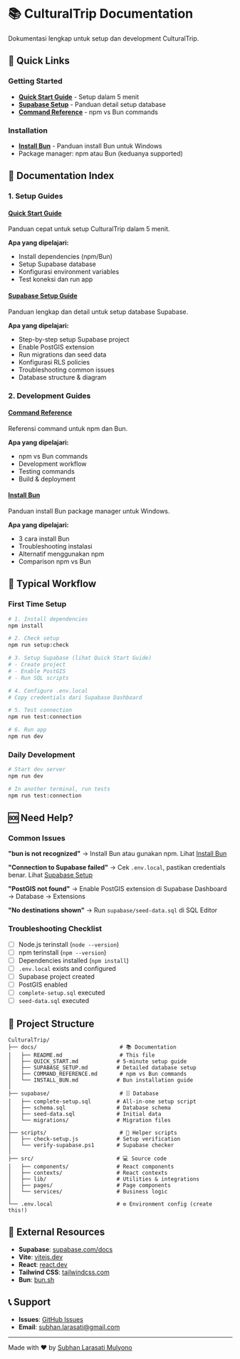 # 📚 CulturalTrip Documentation

Dokumentasi lengkap untuk setup dan development CulturalTrip.

## 🚀 Quick Links

### Getting Started
- **[Quick Start Guide](./QUICK_START.md)** - Setup dalam 5 menit
- **[Supabase Setup](./SUPABASE_SETUP.md)** - Panduan detail setup database
- **[Command Reference](./COMMAND_REFERENCE.md)** - npm vs Bun commands

### Installation
- **[Install Bun](./INSTALL_BUN.md)** - Panduan install Bun untuk Windows
- Package manager: npm atau Bun (keduanya supported)

## 📖 Documentation Index

### 1. Setup Guides

#### [Quick Start Guide](./QUICK_START.md)
Panduan cepat untuk setup CulturalTrip dalam 5 menit.

**Apa yang dipelajari:**
- Install dependencies (npm/Bun)
- Setup Supabase database
- Konfigurasi environment variables
- Test koneksi dan run app

#### [Supabase Setup Guide](./SUPABASE_SETUP.md)
Panduan lengkap dan detail untuk setup database Supabase.

**Apa yang dipelajari:**
- Step-by-step setup Supabase project
- Enable PostGIS extension
- Run migrations dan seed data
- Konfigurasi RLS policies
- Troubleshooting common issues
- Database structure & diagram

### 2. Development Guides

#### [Command Reference](./COMMAND_REFERENCE.md)
Referensi command untuk npm dan Bun.

**Apa yang dipelajari:**
- npm vs Bun commands
- Development workflow
- Testing commands
- Build & deployment

#### [Install Bun](./INSTALL_BUN.md)
Panduan install Bun package manager untuk Windows.

**Apa yang dipelajari:**
- 3 cara install Bun
- Troubleshooting instalasi
- Alternatif menggunakan npm
- Comparison npm vs Bun

## 🎯 Typical Workflow

### First Time Setup

```bash
# 1. Install dependencies
npm install

# 2. Check setup
npm run setup:check

# 3. Setup Supabase (lihat Quick Start Guide)
# - Create project
# - Enable PostGIS
# - Run SQL scripts

# 4. Configure .env.local
# Copy credentials dari Supabase Dashboard

# 5. Test connection
npm run test:connection

# 6. Run app
npm run dev
```

### Daily Development

```bash
# Start dev server
npm run dev

# In another terminal, run tests
npm run test:connection
```

## 🆘 Need Help?

### Common Issues

**"bun is not recognized"**
→ Install Bun atau gunakan npm. Lihat [Install Bun](./INSTALL_BUN.md)

**"Connection to Supabase failed"**
→ Cek `.env.local`, pastikan credentials benar. Lihat [Supabase Setup](./SUPABASE_SETUP.md)

**"PostGIS not found"**
→ Enable PostGIS extension di Supabase Dashboard → Database → Extensions

**"No destinations shown"**
→ Run `supabase/seed-data.sql` di SQL Editor

### Troubleshooting Checklist

- [ ] Node.js terinstall (`node --version`)
- [ ] npm terinstall (`npm --version`)
- [ ] Dependencies installed (`npm install`)
- [ ] `.env.local` exists and configured
- [ ] Supabase project created
- [ ] PostGIS enabled
- [ ] `complete-setup.sql` executed
- [ ] `seed-data.sql` executed

## 📂 Project Structure

```
CulturalTrip/
├── docs/                          # 📚 Documentation
│   ├── README.md                  # This file
│   ├── QUICK_START.md            # 5-minute setup guide
│   ├── SUPABASE_SETUP.md         # Detailed database setup
│   ├── COMMAND_REFERENCE.md       # npm vs Bun commands
│   └── INSTALL_BUN.md            # Bun installation guide
│
├── supabase/                      # 🗄️ Database
│   ├── complete-setup.sql        # All-in-one setup script
│   ├── schema.sql                # Database schema
│   ├── seed-data.sql             # Initial data
│   └── migrations/               # Migration files
│
├── scripts/                       # 🔧 Helper scripts
│   ├── check-setup.js            # Setup verification
│   └── verify-supabase.ps1       # Supabase checker
│
├── src/                          # 💻 Source code
│   ├── components/               # React components
│   ├── contexts/                 # React contexts
│   ├── lib/                      # Utilities & integrations
│   ├── pages/                    # Page components
│   └── services/                 # Business logic
│
└── .env.local                    # ⚙️ Environment config (create this!)
```

## 🔗 External Resources

- **Supabase**: [supabase.com/docs](https://supabase.com/docs)
- **Vite**: [vitejs.dev](https://vitejs.dev)
- **React**: [react.dev](https://react.dev)
- **Tailwind CSS**: [tailwindcss.com](https://tailwindcss.com)
- **Bun**: [bun.sh](https://bun.sh)

## 📞 Support

- **Issues**: [GitHub Issues](https://github.com/sblrm/cultural-trip/issues)
- **Email**: subhan.larasati@gmail.com

---

Made with ❤️ by [Subhan Larasati Mulyono](https://github.com/sblrm)
